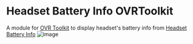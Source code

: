 # Headset Battery Info OVRToolkit

A module for [OVR Toolkit](https://store.steampowered.com/app/1068820/OVR_Toolkit/) to display headset's battery info from [Headset Battery Info](https://github.com/DangerKiddy/Headset-Battery-Info)
![image](https://github.com/DangerKiddy/Headset-Battery-Info-OVRToolkit/assets/42438297/a61b140c-00bb-4c75-984b-888a5db57c82)
